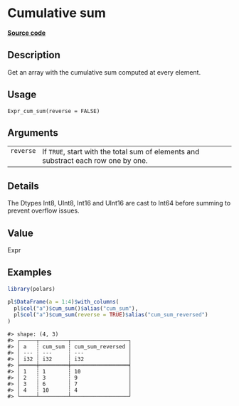 

# Cumulative sum

[**Source code**](https://github.com/pola-rs/r-polars/tree/main/R/expr__expr.R#L1231)

## Description

Get an array with the cumulative sum computed at every element.

## Usage

<pre><code class='language-R'>Expr_cum_sum(reverse = FALSE)
</code></pre>

## Arguments

<table>
<tr>
<td style="white-space: nowrap; font-family: monospace; vertical-align: top">
<code id="reverse">reverse</code>
</td>
<td>
If <code>TRUE</code>, start with the total sum of elements and substract
each row one by one.
</td>
</tr>
</table>

## Details

The Dtypes Int8, UInt8, Int16 and UInt16 are cast to Int64 before
summing to prevent overflow issues.

## Value

Expr

## Examples

``` r
library(polars)

pl$DataFrame(a = 1:4)$with_columns(
  pl$col("a")$cum_sum()$alias("cum_sum"),
  pl$col("a")$cum_sum(reverse = TRUE)$alias("cum_sum_reversed")
)
```

    #> shape: (4, 3)
    #> ┌─────┬─────────┬──────────────────┐
    #> │ a   ┆ cum_sum ┆ cum_sum_reversed │
    #> │ --- ┆ ---     ┆ ---              │
    #> │ i32 ┆ i32     ┆ i32              │
    #> ╞═════╪═════════╪══════════════════╡
    #> │ 1   ┆ 1       ┆ 10               │
    #> │ 2   ┆ 3       ┆ 9                │
    #> │ 3   ┆ 6       ┆ 7                │
    #> │ 4   ┆ 10      ┆ 4                │
    #> └─────┴─────────┴──────────────────┘
